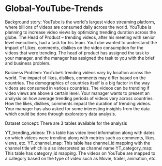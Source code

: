 # Global-YouTube-Trends
Background story:
YouTube is the world's largest video streaming platform, where billions of videos are consumed daily across the world. YouTube is planning to increase video views by optimizing trending duration across the globe. The Head of Product – trending videos, after his meeting with senior level executives, had a task for his team. YouTube wanted to understand the impact of Likes, comments, dislikes on the video consumption for the videos that were trending. The head of product has assigned the task to your manager, and the manager has assigned the task to you with the brief and business problem.

Business Problem:
YouTube’s trending videos vary by location across the world. The impact of likes, dislikes, comments may differ based on the countries. The demographics of countries itself is a big factor in the way videos are consumed in various countries. The videos can be trending if video views are above a certain level. Your manager wants to present an analysis on how average trending periods of videos vary across countries. How the likes, dislikes, comments impact the duration of trending videos. Your manager has also asked for some interesting insights from the data which could be done through exploratory data analysis.

Dataset concept:
There are 3 tables available for the analysis

YT_trending_videos: This table has video level information along with dates on which videos were trending along with metrics such as comments, likes, views, etc. 
YT_channel_map: This table has channel_id mapping with the channel title which is also interpreted as channel name
YT_category_map: This table has category_id mapping. The videos on YouTube are mapped to a category based on the type of video such as Movie, trailer, animation, etc.
